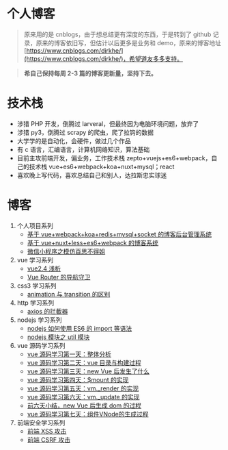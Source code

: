 # 个人博客

> 原来用的是 cnblogs，由于想总结更有深度的东西，于是转到了 github 记录，原来的博客依旧写，但估计以后更多是业务和 demo，原来的博客地址[https://www.cnblogs.com/dirkhe/](https://www.cnblogs.com/dirkhe/)，希望道友多多支持。

> **希自己保持每周 2-3 篇的博客更新量，坚持下去。**

# 技术栈

- 涉猎 PHP 开发，倒腾过 larveral，但最终因为电脑环境问题，放弃了
- 涉猎 py3，倒腾过 scrapy 的爬虫，爬了拉钩的数据
- 大学学的是自动化，会硬件，做过几个作品
- 有 c 语言，汇编语言，计算机网络知识，算法基础
- 目前主攻前端开发，偏业务，工作技术栈 zepto+vuejs+es6+webpack，自己的技术栈 vue+es6+webpack+koa+nuxt+mysql；react
- 喜欢晚上写代码，喜欢总结自己和别人，达拉斯忠实球迷

# 博客

1. 个人项目系列
   - [基于 vue+webpack+koa+redis+mysql+socket 的博客后台管理系统](https://github.com/dirkhe1051931999/hjBlog/tree/master/blog-management)
   - [基于 vue+nuxt+less+es6+webpack 的博客系统](https://github.com/dirkhe1051931999/hjBlog/tree/master/blog-vueBlog)
   - [微信小程序之模仿百思不得姐](https://github.com/dirkhe1051931999/wx-baisibudeqijie)
2. vue 学习系列
   - [vue2.4 浅析](https://github.com/dirkhe1051931999/hjBlog/tree/master/blog-vue/lessons/02.md)
   - [Vue Router 的导航守卫](https://github.com/dirkhe1051931999/hjBlog/tree/master/blog-vue/lessons/01.md)
3. css3 学习系列
   - [animation 与 transition 的区别](https://github.com/dirkhe1051931999/hjBlog/tree/master/blog-css/lessons/01.md)
4. http 学习系列
   - [axios 的拦截器](https://github.com/dirkhe1051931999/hjBlog/tree/master/blog-http/lessons/01.md)
5. nodejs 学习系列
   - [nodejs 如何使用 ES6 的 import 等语法](https://github.com/dirkhe1051931999/hjBlog/tree/master/blog-node/lessons/02.md)
   - [nodejs 模块之 util 模块](https://github.com/dirkhe1051931999/hjBlog/tree/master/blog-node/lessons/01.md)
6. vue 源码学习系列
   - [vue 源码学习第一天：整体分析](https://github.com/dirkhe1051931999/hjBlog/tree/master/blog-vue-sourcecode-study/lessons/01.md)
   - [vue 源码学习第二天：vue 目录与构建过程](https://github.com/dirkhe1051931999/hjBlog/tree/master/blog-vue-sourcecode-study/lessons/02.md)
   - [vue 源码学习第三天：new Vue 后发生了什么](https://github.com/dirkhe1051931999/hjBlog/tree/master/blog-vue-sourcecode-study/lessons/03.md)
   - [vue 源码学习第四天：\$mount 的实现](https://github.com/dirkhe1051931999/hjBlog/tree/master/blog-vue-sourcecode-study/lessons/04.md)
   - [vue 源码学习第五天：vm.\_render 的实现](https://github.com/dirkhe1051931999/hjBlog/tree/master/blog-vue-sourcecode-study/lessons/05.md)
   - [vue 源码学习第六天：vm.\_update 的实现](https://github.com/dirkhe1051931999/hjBlog/tree/master/blog-vue-sourcecode-study/lessons/06.md)
   - [前六天小结，new Vue 后生成 dom 的过程](https://github.com/dirkhe1051931999/hjBlog/tree/master/blog-vue-sourcecode-study/lessons/07.md)
   - [vue 源码学习第七天：组件VNode的生成过程](https://github.com/dirkhe1051931999/hjBlog/tree/master/blog-vue-sourcecode-study/lessons/08.md)
7. 前端安全学习系列
   - [前端 XSS 攻击](https://github.com/dirkhe1051931999/hjBlog/tree/master/blog-security/lessons/01.md)
   - [前端 CSRF 攻击](https://github.com/dirkhe1051931999/hjBlog/tree/master/blog-security/lessons/02.md)
